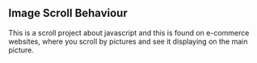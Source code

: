 ## Image Scroll Behaviour

This is a scroll project about javascript and this is found on e-commerce websites,
where you scroll by pictures and see it displaying on the main picture.
